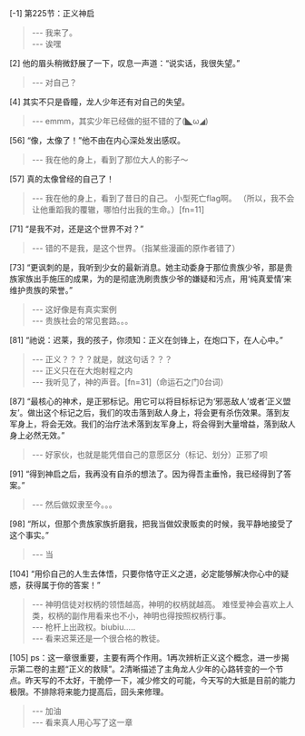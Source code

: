 
[-1] 第225节：正义神启
>--- 我来了。<br>
>--- 诶嘿<br>

[2] 他的眉头稍微舒展了一下，叹息一声道：“说实话，我很失望。”
>--- 对自己？<br>

[4] 其实不只是昏瞳，龙人少年还有对自己的失望。
>--- emmm，其实少年已经做的挺不错的了(◣ω◢)<br>

[56] “像，太像了！”他不由在内心深处发出感叹。
>--- 我在他的身上，看到了那位大人的影子～<br>

[57] 真的太像曾经的自己了！
>--- 我在他的身上，看到了昔日的自己。
小型死亡flag啊。
（所以，我不会让他重蹈我的覆辙，哪怕付出我的生命。）[fn=11]<br>

[71] “是我不对，还是这个世界不对？”
>--- 错的不是我，是这个世界。（指某些漫画的原作者错了）<br>

[73] “更讽刺的是，我听到少女的最新消息。她主动委身于那位贵族少爷，那是贵族家族出手施压的成果，为的是彻底洗刷贵族少爷的嫌疑和污点，用‘纯真爱情’来维护贵族的荣誉。”
>--- 这好像是有真实案例<br>
>--- 贵族社会的常见套路。。。<br>

[81] “祂说：迟莱，我的孩子，你须知：正义在剑锋上，在炮口下，在人心中。”
>--- 正义？？？？就是，就这句话？？？<br>
>--- 正义只在在大炮射程之内<br>
>--- 我听见了，神的声音。[fn=31]（命运石之门0台词）<br>

[87] “最核心的神术，是正邪标记。用它可以将目标标记为‘邪恶敌人’或者‘正义盟友’。做出这个标记之后，我们的攻击落到敌人身上，将会更有杀伤效果。落到友军身上，将会无效。我们的治疗法术落到友军身上，将会得到大量增益，落到敌人身上必然无效。”
>--- 好家伙，也就是能凭借自己的意愿区分（标记、划分）正邪了呗<br>

[91] “得到神启之后，我再没有自杀的想法了。因为得吾主垂怜，我已经得到了答案。”
>--- 然后做奴隶至今。。。<br>

[98] “所以，但那个贵族家族折磨我，把我当做奴隶贩卖的时候，我平静地接受了这个事实。”
>--- 当<br>

[104] “用伱自己的人生去体悟，只要你恪守正义之道，必定能够解决你心中的疑惑，获得属于你的答案！”
>--- 神明信徒对权柄的领悟越高，神明的权柄就越高。
难怪爱神会喜欢上人类，权柄的副作用看来也不小，神明也得按照权柄行事。<br>
>--- 枪杆上出政权。biubiu.....<br>
>--- 看来迟莱还是一个很合格的教徒。<br>

[105] ps：这一章很重要，主要有两个作用。1再次辨析正义这个概念，进一步揭示第二卷的主题“正义的救赎”。2清晰描述了主角龙人少年的心路转变的一个节点。昨天写的不太好，干脆停一下，减少修文的可能，今天写的大抵是目前的能力极限。不排除将来能力提高后，回头来修理。
>--- 加油<br>
>--- 看来真人用心写了这一章<br>
